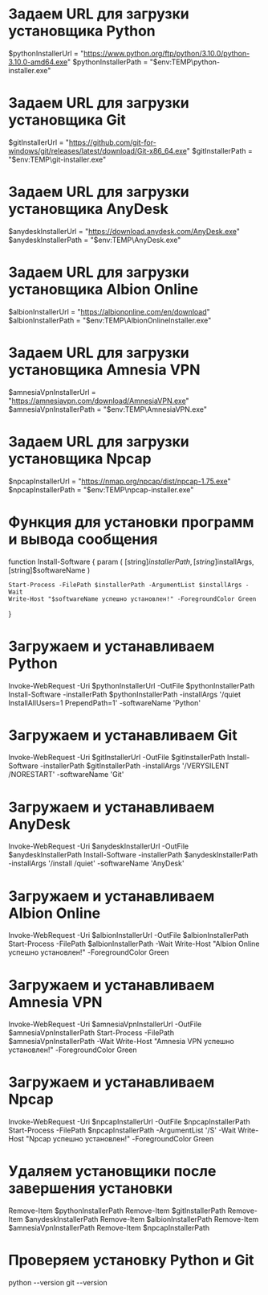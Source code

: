 # Задаем URL для загрузки установщика Python
$pythonInstallerUrl = "https://www.python.org/ftp/python/3.10.0/python-3.10.0-amd64.exe"
$pythonInstallerPath = "$env:TEMP\python-installer.exe"

# Задаем URL для загрузки установщика Git
$gitInstallerUrl = "https://github.com/git-for-windows/git/releases/latest/download/Git-x86_64.exe"
$gitInstallerPath = "$env:TEMP\git-installer.exe"

# Задаем URL для загрузки установщика AnyDesk
$anydeskInstallerUrl = "https://download.anydesk.com/AnyDesk.exe"
$anydeskInstallerPath = "$env:TEMP\AnyDesk.exe"

# Задаем URL для загрузки установщика Albion Online
$albionInstallerUrl = "https://albiononline.com/en/download"
$albionInstallerPath = "$env:TEMP\AlbionOnlineInstaller.exe"

# Задаем URL для загрузки установщика Amnesia VPN
$amnesiaVpnInstallerUrl = "https://amnesiavpn.com/download/AmnesiaVPN.exe"
$amnesiaVpnInstallerPath = "$env:TEMP\AmnesiaVPN.exe"

# Задаем URL для загрузки установщика Npcap
$npcapInstallerUrl = "https://nmap.org/npcap/dist/npcap-1.75.exe"
$npcapInstallerPath = "$env:TEMP\npcap-installer.exe"

# Функция для установки программ и вывода сообщения
function Install-Software {
    param (
        [string]$installerPath,
        [string]$installArgs,
        [string]$softwareName
    )

    Start-Process -FilePath $installerPath -ArgumentList $installArgs -Wait
    Write-Host "$softwareName успешно установлен!" -ForegroundColor Green
}

# Загружаем и устанавливаем Python
Invoke-WebRequest -Uri $pythonInstallerUrl -OutFile $pythonInstallerPath
Install-Software -installerPath $pythonInstallerPath -installArgs '/quiet InstallAllUsers=1 PrependPath=1' -softwareName 'Python'

# Загружаем и устанавливаем Git
Invoke-WebRequest -Uri $gitInstallerUrl -OutFile $gitInstallerPath
Install-Software -installerPath $gitInstallerPath -installArgs '/VERYSILENT /NORESTART' -softwareName 'Git'

# Загружаем и устанавливаем AnyDesk
Invoke-WebRequest -Uri $anydeskInstallerUrl -OutFile $anydeskInstallerPath
Install-Software -installerPath $anydeskInstallerPath -installArgs '/install /quiet' -softwareName 'AnyDesk'

# Загружаем и устанавливаем Albion Online
Invoke-WebRequest -Uri $albionInstallerUrl -OutFile $albionInstallerPath
Start-Process -FilePath $albionInstallerPath -Wait
Write-Host "Albion Online успешно установлен!" -ForegroundColor Green

# Загружаем и устанавливаем Amnesia VPN
Invoke-WebRequest -Uri $amnesiaVpnInstallerUrl -OutFile $amnesiaVpnInstallerPath
Start-Process -FilePath $amnesiaVpnInstallerPath -Wait
Write-Host "Amnesia VPN успешно установлен!" -ForegroundColor Green

# Загружаем и устанавливаем Npcap
Invoke-WebRequest -Uri $npcapInstallerUrl -OutFile $npcapInstallerPath
Start-Process -FilePath $npcapInstallerPath -ArgumentList '/S' -Wait
Write-Host "Npcap успешно установлен!" -ForegroundColor Green

# Удаляем установщики после завершения установки
Remove-Item $pythonInstallerPath
Remove-Item $gitInstallerPath
Remove-Item $anydeskInstallerPath
Remove-Item $albionInstallerPath
Remove-Item $amnesiaVpnInstallerPath
Remove-Item $npcapInstallerPath

# Проверяем установку Python и Git
python --version
git --version
